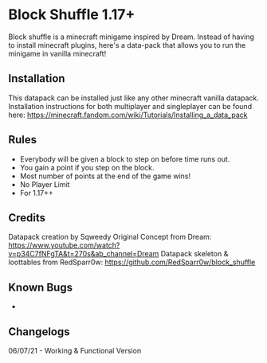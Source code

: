 # Block Shuffle 1.17+

Block shuffle is a minecraft minigame inspired by Dream.
Instead of having to install minecraft plugins, here's a data-pack that allows you to run the minigame in vanilla minecraft!

## Installation
This datapack can be installed just like any other minecraft vanilla datapack.
Installation instructions for both multiplayer and singleplayer can be found here: https://minecraft.fandom.com/wiki/Tutorials/Installing_a_data_pack

## Rules
- Everybody will be given a block to step on before time runs out.
- You gain a point if you step on the block.
- Most number of points at the end of the game wins!
- No Player Limit
- For 1.17++

## Credits
Datapack creation by Sqweedy
Original Concept from Dream: https://www.youtube.com/watch?v=p34C7fNFgTA&t=270s&ab_channel=Dream
Datapack skeleton & loottables from RedSparr0w: https://github.com/RedSparr0w/block_shuffle

## Known Bugs
-

## Changelogs
06/07/21 - Working & Functional Version
